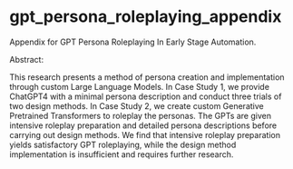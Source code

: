 # gpt_persona_roleplaying_appendix
Appendix for GPT Persona Roleplaying In Early Stage Automation.

Abstract:

This research presents a method of persona creation and implementation through custom Large Language Models. In Case Study 1, we provide ChatGPT4 with a minimal persona description and conduct three trials of two design methods. In Case Study  2, we create custom Generative Pretrained Transformers to roleplay the personas. The GPTs are given intensive roleplay preparation and detailed persona descriptions before carrying out design methods. We find that intensive roleplay preparation yields satisfactory GPT roleplaying, while the design method  implementation is insufficient and requires further research.
